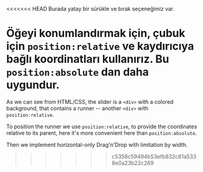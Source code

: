 <<<<<<< HEAD
Burada yatay bir sürükle ve bırak seçeneğimiz var.

Öğeyi konumlandırmak için, çubuk için `position:relative` ve kaydırıcıya bağlı koordinatları kullanırız. Bu `position:absolute` dan daha uygundur.
=======
As we can see from HTML/CSS, the slider is a `<div>` with a colored background, that contains a runner -- another `<div>` with `position:relative`.

To position the runner we use `position:relative`, to provide the coordinates relative to its parent, here it's more convenient here than `position:absolute`.

Then we implement horizontal-only Drag'n'Drop with limitation by width.
>>>>>>> c5358c59494b53efb832c81a5338e0a23b22c269
